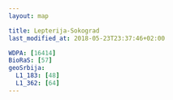 ```yaml
---
layout: map

title: Lepterija-Sokograd
last_modified_at: 2018-05-23T23:37:46+02:00

WDPA: [16414]
BioRaS: [57]
geoSrbija:
  L1_183: [48]
  L1_362: [64]
---
```

